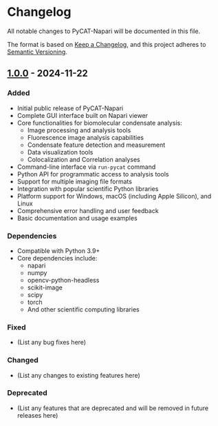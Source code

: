 # Changelog
All notable changes to PyCAT-Napari will be documented in this file.

The format is based on [Keep a Changelog](https://keepachangelog.com/en/1.0.0/),
and this project adheres to [Semantic Versioning](https://semver.org/spec/v2.0.0.html).

## [1.0.0] - 2024-11-22
### Added
- Initial public release of PyCAT-Napari
- Complete GUI interface built on Napari viewer
- Core functionalities for biomolecular condensate analysis:
  * Image processing and analysis tools
  * Fluorescence image analysis capabilities
  * Condensate feature detection and measurement
  * Data visualization tools
  * Colocalization and Correlation analyses 
- Command-line interface via `run-pycat` command
- Python API for programmatic access to analysis tools
- Support for multiple imaging file formats
- Integration with popular scientific Python libraries
- Platform support for Windows, macOS (including Apple Silicon), and Linux
- Comprehensive error handling and user feedback
- Basic documentation and usage examples

### Dependencies
- Compatible with Python 3.9+
- Core dependencies include:
  * napari
  * numpy
  * opencv-python-headless
  * scikit-image
  * scipy
  * torch
  * And other scientific computing libraries

### Fixed
- (List any bug fixes here)

### Changed
- (List any changes to existing features here)

### Deprecated
- (List any features that are deprecated and will be removed in future releases here)

[1.0.0]: https://github.com/YOUR-LAB-NAME/pycat-napari/releases/tag/v1.0.0